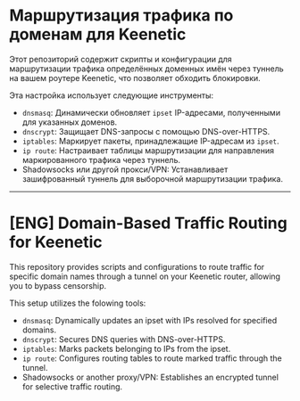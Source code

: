 # Маршрутизация трафика по доменам для Keenetic

Этот репозиторий содержит скрипты и конфигурации для маршрутизации трафика определённых доменных имён через туннель на вашем роутере Keenetic, что позволяет обходить блокировки.

Эта настройка использует следующие инструменты:

- `dnsmasq`: Динамически обновляет `ipset` IP-адресами, полученными для указанных доменов.
- `dnscrypt`: Защищает DNS-запросы с помощью DNS-over-HTTPS.
- `iptables`: Маркирует пакеты, принадлежащие IP-адресам из `ipset`.
- `ip route`: Настраивает таблицы маршрутизации для направления маркированного трафика через туннель.
- Shadowsocks или другой прокси/VPN: Устанавливает зашифрованный туннель для выборочной маршрутизации трафика.

---

# [ENG] Domain-Based Traffic Routing for Keenetic

This repository provides scripts and configurations to route traffic for specific domain names through a tunnel on your Keenetic router, allowing you to bypass censorship.

This setup utilizes the folowing tools:

- `dnsmasq`: Dynamically updates an ipset with IPs resolved for specified domains.
- `dnscrypt`: Secures DNS queries with DNS-over-HTTPS.
- `iptables`: Marks packets belonging to IPs from the ipset.
- `ip route`: Configures routing tables to route marked traffic through the tunnel.
- Shadowsocks or another proxy/VPN: Establishes an encrypted tunnel for selective traffic routing.

